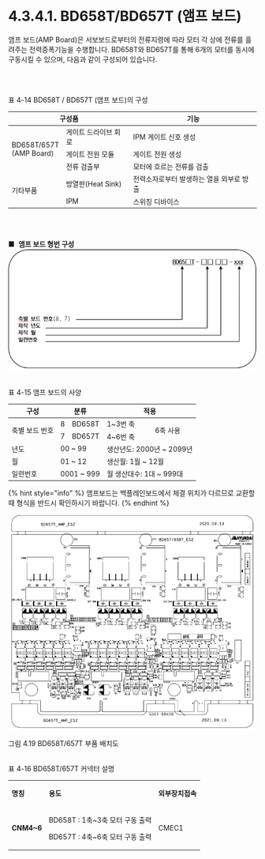 ﻿# 4.3.4.1. BD658T/BD657T (앰프 보드)

앰프 보드(AMP Board)은 서보보드로부터의 전류지령에 따라 모터 각 상에 전류를 흘려주는 전력증폭기능을 수행합니다. BD658T와 BD657T를 통해 6개의 모터를 동시에 구동시킬 수 있으며, 다음과 같이 구성되어 있습니다.

<br><br>

표 4-14 BD658T / BD657T (앰프 보드)의 구성
<table>
<thead>
  <tr>
    <th colspan="2">구성품</th>
    <th>기능</th>
  </tr>
</thead>
<tbody>
  <tr>
    <td rowspan="6">BD658T/657T<br>(AMP Board)</td>
    <td>게이트 드라이브 회로</td>
    <td>IPM 게이트 신호 생성</td>
  </tr>
  <tr>
    <td>게이트 전원 모듈</td>
    <td>게이트 전원 생성</td>
  </tr>
  <tr>
    <td>전류 검출부</td>
    <td>모터에 흐르는 전류를 검출</td>
  </tr>
  <tr></tr>
  <tr></tr>
  <tr></tr>
  <tr>
    <td rowspan="4">기타부품</td>
    <td>방열판(Heat Sink)</td>
    <td>전력소자로부터 발생하는 열을 외부로 방출</td>
  </tr>
  <tr>
  <td>IPM</td>
  <td>스위칭 디바이스</td>
  </tr>
</tbody>
</table>

<br><br>

■  **앰프 보드 형번 구성**
![](../../../_assets/4.3.4.1_앰프보드형번구성.PNG)
<br><br>

표 4-15 앰프 보드의 사양

<table>
<thead>
  <tr>
    <th>구성</th>
    <th colspan="2">분류</th>
    <th colspan="2">적용</th>
  </tr>
</thead>
<tbody>
  <tr>
    <td rowspan="2">축별 보드 번호</td>
    <td>8</td>
    <td>BD658T</td>
    <td>1~3번 축</td>
    <td rowspan="2">6축 사용</td>
  </tr>
  <tr>
    <td>7</td>
    <td>BD657T</td>
    <td>4~6번 축</td>
  </tr>
  <tr>
    <td>년도</td>
    <td colspan="2">00 ~ 99</td>
    <td colspan="2">생산년도: 2000년 ~ 2099년</td>
  </tr>
  <tr>
    <td>월</td>
    <td colspan="2">01 ~ 12</td>
    <td colspan="2">생산월: 1월 ~ 12월</td>
  </tr>
  <tr>
    <td>일련번호</td>
    <td colspan="2">0001 ~ 999</td>
    <td colspan="2">월 생산대수: 1대 ~ 999대</td>
  </tr>
</tbody>
</table>

{% hint style="info" %}
앰프보드는 백플레인보드에서 체결 위치가 다르므로 교환할 때 형식을 반드시 확인하시기 바랍니다.
{% endhint %}

![](../../../_assets/4.3.4.1_앰프보드_BD658T_부품배치도.PNG)

그림 4.19 BD658T/657T 부품 배치도
<br><br>

표 4-16 BD658T/657T 커넥터 설명

<table>
<tbody>
<tr class="odd">
<td><p><strong>명칭</strong></p></td>
<td><p><strong>용도</strong></p></td>
<td><p><strong>외부장치접속</strong></p></td>
</tr>
<tr class="even">
<td><p><strong>CNM4~6</strong></p></td>
<td><p>BD658T : 1축~3축 모터 구동 출력</p>
<p>BD657T : 4축~6축 모터 구동 출력</p></td>
<td><p>CMEC1</p></td>
</tr>

</tbody>
</table>

